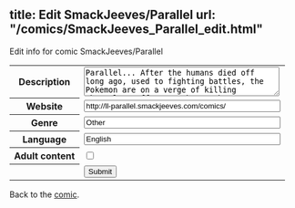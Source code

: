 title: Edit SmackJeeves/Parallel
url: "/comics/SmackJeeves_Parallel_edit.html"
---
Edit info for comic SmackJeeves/Parallel

<form name="comic" action="http://gaepostmail.appspot.com/comic/" method="post">
<table class="comicinfo">
<tr>
<th>Description</th><td><textarea name="description" cols="40" rows="3">Parallel... After the humans died off long ago, used to fighting battles, the Pokemon are on a verge of killing themselves off... one by One by, One... Who are the culprits behind this? What ever happened to a world of peace and beauty? Are they forever gone? &quot;Friends unite... we will find the source, and I swear by my very own soul, we will find the solution to our planet and bring back peace and order to the World Of Pokemon.&quot; ~~~~~~~~~~~ Adventure, Some Romance... (don't know what else to put, i'll add more stuff later) ... but basically SERIOUS stuff - (i don't know about funny, whenever i try to make a joke it turns out not to be funny at all... but i will try.) ~~ There WILL defenatly be a problem, climax, and &quot;LOL&quot; maybe a solution xDD Jk there'll be a solution don't worry Xdd ~~ Warning: Might contain language, violence (blood etc.), NO BL, GL (sorry). -- Updates will be slow-- Read from Left to Right. ~~~~~~~~~~~ Note: My other comics will probably not be updated in a very long time since i'll be working on this one the most.</textarea></td>
</tr>
<tr>
<th>Website</th><td><input type="text" name="url" value="http://ll-parallel.smackjeeves.com/comics/" size="40"/></td>
</tr>
<tr>
<th>Genre</th><td><input type="text" name="genre" value="Other" size="40"/></td>
</tr>
<tr>
<th>Language</th><td><input type="text" name="language" value="English" size="40"/></td>
</tr>
<tr>
<th>Adult content</th><td><input type="checkbox" name="adult" value="adult" /></td>
</tr>
<tr>
<th></th><td>
<input type="hidden" name="comic" value="SmackJeeves_Parallel" />
<input type="submit" name="submit" value="Submit" />
</td>
</tr>
</table>
</form>

Back to the [comic](SmackJeeves_Parallel.html).
